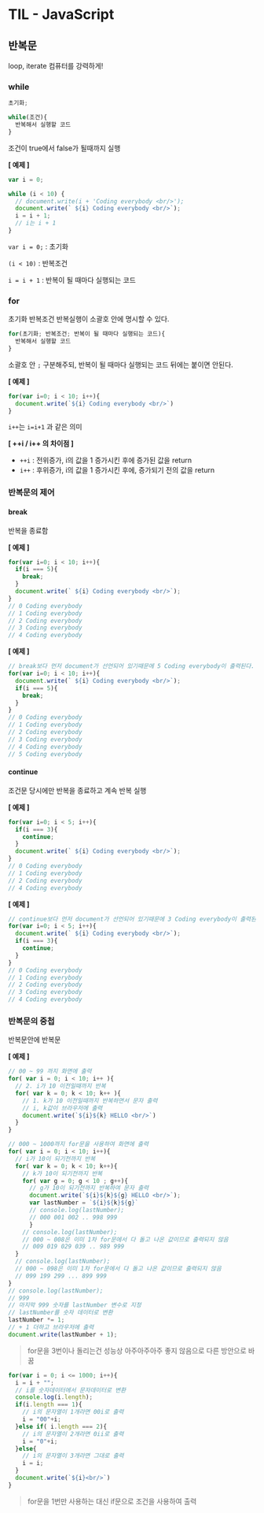# TIL - JavaScript



## 반복문

loop, iterate 컴퓨터를 강력하게!



### while

```javascript
초기화;

while(조건){
  반복해서 실행할 코드
}
```

조건이 true에서 false가 될때까지 실행

**[ 예제 ]**

```javascript
var i = 0;

while (i < 10) {
  // document.write(i + 'Coding everybody <br/>');
  document.write(` ${i} Coding everybody <br/>`);
  i = i + 1;
  // i는 i + 1 
}
```

`var i = 0;` : 초기화

`(i < 10)` : 반복조건

`i = i + 1` : 반복이 될 때마다 실행되는 코드



### for

초기화 반복조건 반복실행이 소괄호 안에 명시할 수 있다.

```javascript
for(초기화; 반복조건; 반복이 될 때마다 실행되는 코드){
  반복해서 실행할 코드
}
```

소괄호 안 `;` 구분해주되, 반복이 될 때마다 실행되는 코드 뒤에는 붙이면 안된다.

**[ 예제 ]**

```javascript
for(var i=0; i < 10; i++){
  document.write(`${i} Coding everybody <br/>`)
}
```

`i++`는 `i=i+1` 과 같은 의미

**[ ++i / i++ 의 차이점 ]**

- `++i` : 전위증가, i의 값을 1 증가시킨 후에 증가된 값을 return
- `i++` : 후위증가, i의 값을 1 증가시킨 후에, 증가되기 전의 값을 return



### 반복문의 제어

#### break

반복을 종료함

**[ 예제 ]**

```javascript
for(var i=0; i < 10; i++){
  if(i === 5){
    break;    
  }
  document.write(` ${i} Coding everybody <br/>`);
}
// 0 Coding everybody
// 1 Coding everybody
// 2 Coding everybody
// 3 Coding everybody
// 4 Coding everybody
```



**[ 예제 ]**

```javascript
// break보다 먼저 document가 선언되어 있기때문에 5 Coding everybody이 출력된다.
for(var i=0; i < 10; i++){
  document.write(` ${i} Coding everybody <br/>`);
  if(i === 5){
    break;    
  }
}
// 0 Coding everybody
// 1 Coding everybody
// 2 Coding everybody
// 3 Coding everybody
// 4 Coding everybody
// 5 Coding everybody 
```



#### continue

조건문 당시에만 반복을 종료하고 계속 반복 실행

**[ 예제 ]**

```javascript
for(var i=0; i < 5; i++){
  if(i === 3){
    continue;    
  }
  document.write(` ${i} Coding everybody <br/>`);
}
// 0 Coding everybody
// 1 Coding everybody
// 2 Coding everybody
// 4 Coding everybody
```

**[ 예제 ]**

```javascript
// continue보다 먼저 document가 선언되어 있기때문에 3 Coding everybody이 출력된다.
for(var i=0; i < 5; i++){
  document.write(` ${i} Coding everybody <br/>`);
  if(i === 3){
    continue;    
  }  
}
// 0 Coding everybody
// 1 Coding everybody
// 2 Coding everybody
// 3 Coding everybody
// 4 Coding everybody
```



### 반복문의 중첩

반복문안에 반복문

**[ 예제 ]**

```javascript
// 00 ~ 99 까지 화면에 출력
for( var i = 0; i < 10; i++ ){
  // 2. i가 10 이전일때까지 반복
  for( var k = 0; k < 10; k++ ){
    // 1. k가 10 이전일때까지 반복하면서 문자 출력
    // i, k값이 브라우저에 출력 
    document.write(`${i}${k} HELLO <br/>`)
  }
}
```

```javascript
// 000 ~ 1000까지 for문을 사용하여 화면에 출력
for( var i = 0; i < 10; i++){
  // i가 10이 되기전까지 반복
  for( var k = 0; k < 10; k++){
    // k가 10이 되기전까지 반복
    for( var g = 0; g < 10 ; g++){
      // g가 10이 되기전까지 반복하여 문자 출력
      document.write(`${i}${k}${g} HELLO <br/>`);
      var lastNumber = `${i}${k}${g}`
      // console.log(lastNumber);
      // 000 001 002 .. 998 999
      }
    // console.log(lastNumber);
    // 000 ~ 008은 이미 1차 for문에서 다 돌고 나온 값이므로 출력되지 않음
    // 009 019 029 039 .. 989 999
  }
  // console.log(lastNumber);
  // 000 ~ 098은 이미 1차 for문에서 다 돌고 나온 값이므로 출력되지 않음
  // 099 199 299 ... 899 999
}
// console.log(lastNumber);
// 999
// 마지막 999 숫자를 lastNumber 변수로 지정
// lastNumber를 숫자 데이터로 변환
lastNumber *= 1;
// + 1 더하고 브라우저에 출력
document.write(lastNumber + 1);
```

> for문을 3번이나 돌리는건 성능상 아주아주아주 좋지 않음으로 다른 방안으로 바꿈

```javascript
for(var i = 0; i <= 1000; i++){
  i = i + "";
  // i를 숫자데이터에서 문자데이터로 변환
  console.log(i.length);
  if(i.length === 1){
    // i의 문자열이 1개라면 00i로 출력
    i = "00"+i;
  }else if( i.length === 2){
    // i의 문자열이 2개라면 0ii로 출력
    i = "0"+i;
  }else{
    // i의 문자열이 3개라면 그대로 출력 
    i = i;
  }            
  document.write(`${i}<br/>`)
}
```

> for문을 1번만 사용하는 대신 if문으로 조건을 사용하여 출력





